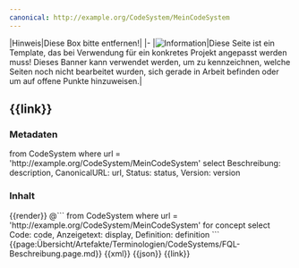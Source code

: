 ```yaml
---
canonical: http://example.org/CodeSystem/MeinCodeSystem
---
```

|Hinweis|Diese Box bitte entfernen!|
|-
|![Information](https://wiki.hl7.de/images/thumb/Under_construction_icon-blue.svg/100px-Under_construction_icon-blue.svg.png)|Diese Seite ist ein Template, das bei Verwendung für ein konkretes Projekt angepasst werden muss! Dieses Banner kann verwendet werden, um zu kennzeichnen, welche Seiten noch nicht bearbeitet wurden, sich gerade in Arbeit befinden oder um auf offene Punkte hinzuweisen.|

## {{link}}

### Metadaten

<fql output="transpose" headers="true">
from
	CodeSystem
where
	url = 'http://example.org/CodeSystem/MeinCodeSystem'
select
	Beschreibung: description, CanonicalURL: url, Status: status, Version: version
</fql>

### Inhalt

<tabs>
    <tab title="Darstellung">  
        {{render}}
    </tab>
    <tab title="Darstellung (FQL)"><!-- Alternative Darstellung: sieht schöner aus, funktioniert aktuell aber nur für CodeSysteme, die nicht hierarchisch sind!!!-->
            @```
from
	CodeSystem
where
	url = 'http://example.org/CodeSystem/MeinCodeSystem'
for concept
select
	Code: code, Anzeigetext: display, Definition: definition
```
    </tab>
    <tab title="Beschreibung">
    {{page:Übersicht/Artefakte/Terminologien/CodeSystems/FQL-Beschreibung.page.md}}
    </tab>
    <tab title="XML">      
        {{xml}}
    </tab>
    <tab title="JSON">
        {{json}}
    </tab>
    <tab title="Link">
        {{link}}
    </tab>
</tabs>